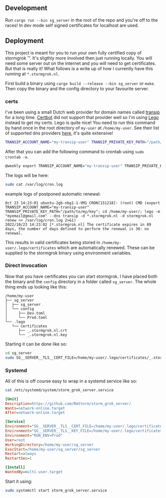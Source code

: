 ## Development

Run `cargo run --bin sg_server` in the root of the repo and you're off to the races! In dev mode self signed certificates for localhost are used.

## Deployment

This project is meant for you to run your own fully certified copy of stormgrok :tm:. It's sligthly more involved then just running locally. You will need some server out on the internet and you will need to get certificates. But that is really it! What follows is a write up of how I currently have this running at `*.stormgrok.nl`.

First build a binary using `cargo build --release --bin sg_server` or `make`. Then copy the binary and the config directory to your favourite server. 

### certs
I've been using a small Dutch web provider for domain names called [transip](https://www.transip.nl) for a long time. [Certbot](https://certbot.eff.org/) did not support that provider well so I'm using [Lego](https://go-acme.github.io/lego/) instead to get my certs. Lego is quite nice! You need to run this command by hand once in the root directory of `my-user` at `/home/my-user`. See their list of supported dns providers [here](https://go-acme.github.io/lego/dns/), it's quite extensive! 

```bash
TRANSIP_ACCOUNT_NAME="my-transip-user" TRANSIP_PRIVATE_KEY_PATH="/path/to/my/key" lego -m "myemail@gmail.com" --dns transip -d *.stormgrok.nl -d stormgrok.nl run
```

After that you can add the following command to crontab using `sudo crontab -e`.

```bash
@weekly export TRANSIP_ACCOUNT_NAME="my-transip-user" TRANSIP_PRIVATE_KEY_PATH="/path/to/my/key"; cd /home/my-user/; lego -m "myemail@gmail.com" --dns transip -d *.stormgrok.nl -d stormgrok.nl renew >> /var/log/cron.log 2>&1
```

The logs will be here:

```bash
sudo cat /var/log/cron.log
```

example logs of postponed automatic renewal:

```
Oct 23 14:23:01 ubuntu-2gb-nbg1-1-VM1 CRON[151218]: (root) CMD (export TRANSIP_ACCOUNT_NAME="my-transip-user" TRANSIP_PRIVATE_KEY_PATH="/path/to/my/key"; cd /home/my-user/; lego -m "myemail@gmail.com" --dns transip -d *.stormgrok.nl -d stormgrok.nl renew >> /var/log/cron.log 2>&1)
2022/10/23 14:23:02 [*.stormgrok.nl] The certificate expires in 89 days, the number of days defined to perform the renewal is 30: no renewal.
```

This results in valid certificates being stored in `/home/my-user/.lego/certificates` which are automatically renewed. These can be supplied to the stormgrok binary using environment variables.

### Direct Invocation

Now that you have certificates you can start stormgrok. I have placed both the binary and the `config` directory in a folder called `sg_server`. The whole thing ends up looking like this:

```
/home/my-user
├── sg_server
│  ├── sg_server
│  └── config
│     ├── Dev.toml
│     └── Prod.toml
└── .lego
   └── certificates
      ├── _.stormgrok.nl.crt
      └── _.stormgrok.nl.key
```

Starting it can be done like so:

```bash
cd sg_server
sudo SG__SERVER__TLS__CERT_FILE=/home/my-user/.lego/certificates/_.stormgrok.nl.crt SG__SERVER__TLS__KEY_FILE=/home/my-user/.lego/certificates/_.stormgrok.nl.key RUN_ENV=Prod ./sg_server
```

### Systemd

All of this is off course easy to wrap in a systemd service like so:

```bash
cat /etc/systemd/system/storm_grok_server.service
```

```ini
[Unit]
Description=https://github.com/RmStorm/storm_grok_server/
Wants=network-online.target
After=network-online.target

[Service]
Environment="SG__SERVER__TLS__CERT_FILE=/home/my-user/.lego/certificates/_.stormgrok.nl.crt"
Environment="SG__SERVER__TLS__KEY_FILE=/home/my-user/.lego/certificates/_.stormgrok.nl.key"
Environment="RUN_ENV=Prod"
User=root
WorkingDirectory=/home/my-user/sg_server
ExecStart=/home/my-user/sg_server/sg_server
Restart=always
RestartSec=1

[Install]
WantedBy=multi-user.target
```

Start it using:

```bash
sudo systemctl start storm_grok_server.service
```
